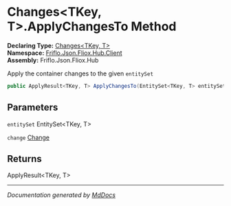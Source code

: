﻿<!--  
  <auto-generated>   
    The contents of this file were generated by a tool.  
    Changes to this file may be list if the file is regenerated  
  </auto-generated>   
-->

# Changes\<TKey, T\>.ApplyChangesTo Method

**Declaring Type:** [Changes\<TKey, T\>](../index.md)  
**Namespace:** [Friflo.Json.Fliox.Hub.Client](../../index.md)  
**Assembly:** Friflo.Json.Fliox.Hub

 Apply the container changes to the given `entitySet`

```csharp
public ApplyResult<TKey, T> ApplyChangesTo(EntitySet<TKey, T> entitySet, Change change = Change.All);
```

## Parameters

`entitySet`  EntitySet\<TKey, T\>

`change`  [Change](../../Change/index.md)

## Returns

ApplyResult\<TKey, T\>

___

*Documentation generated by [MdDocs](https://github.com/ap0llo/mddocs)*
